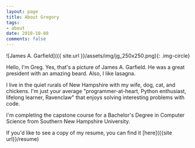 ```yaml
---
layout: page
title: About Gregory
tags: 
- about
date: 2018-10-08
comments: false
---
```


![James A. Garfield]({{ site.url }}/assets/img/jg_250x250.png){: .img-circle}

Hello, I'm Greg. Yes, that's a picture of James A. Garfield. He was a great president with an amazing beard. Also, I like lasagna.

I live in the quiet rurals of New Hampshire with my wife, dog, cat, and chickens. I'm just your average "programmer-at-heart, Python enthusiast, lifelong learner, Ravenclaw" that enjoys solving interesting problems with code.

I'm completing the capstone course for a Bachelor's Degree in Computer Science from Southern New Hampshire University.

If you'd like to see a copy of my resume, you can find it [here]({{site url}}/resume)

